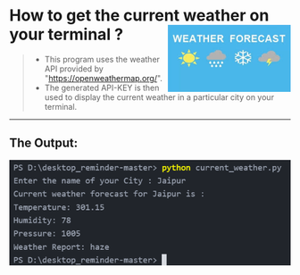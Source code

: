 # How to get the current weather on your terminal ?<img src= "https://github.com/ASHISH-KUMAR-PANDEY/Projects/blob/master/images/weather.jpg" width="220" height="120" align="right">
> - This program uses the weather API provided by "https://openweathermap.org/".
> - The generated API-KEY is then used to display the current weather in a particular city on your terminal.
----------------
## The Output:
<img src= "https://github.com/ASHISH-KUMAR-PANDEY/Projects/blob/master/images/weather_2.png" align="center">

